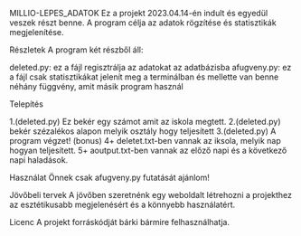
MILLIO-LEPES_ADATOK 
Ez a projekt 2023.04.14-én indult és egyedül veszek részt benne. A program célja az adatok rögzítése és statisztikák megjelenítése.

Részletek
A program két részből áll:

deleted.py: ez a fájl regisztrálja az adatokat az adatbázisba
afugveny.py: ez a fájl csak statisztikákat jelenít meg a terminálban és mellette van benne néhány függvény, amit másik program használ

Telepítés

1.(deleted.py) Ez bekér egy számot amit az iskola megtett.
2.(deleted.py) bekér szézalékos alapon melyik osztály hogy teljesített
3.(deleted.py) A program végzet!
(bonus)
4+ deletet.txt-ben vannak az iksola, melyik nap hogyan teljesített.
5+ aoutput.txt-ben vannak az előző napi és a következő napi haladások.

Használat
Önnek csak afugveny.py futatását ajánlom!

Jövőbeli tervek
A jövőben szeretnénk egy weboldalt létrehozni a projekthez az esztétikusabb megjelenésért és a könnyebb használatért.

Licenc
A projekt forráskódját bárki bármire felhasználhatja.